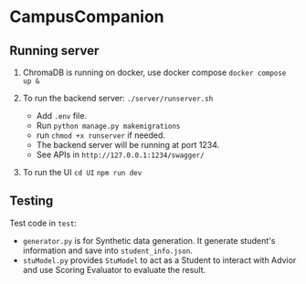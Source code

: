 # CampusCompanion

## Running server

1. ChromaDB is running on docker, use docker compose
    `docker compose up &`

2. To run the backend server:
    `./server/runserver.sh`

    * Add `.env` file.
    * Run `python manage.py makemigrations`
    * run `chmod +x runserver` if needed. 
    * The backend server will be running at port 1234.
    * See APIs in `http://127.0.0.1:1234/swagger/`

3. To run the UI
`cd UI`
`npm run dev`


## Testing
Test code in `test`:

* `generator.py` is for Synthetic data generation. It generate student's information and save into `student_info.json`.
* `stuModel.py` provides `StuModel` to act as a Student to interact with Advior and use Scoring Evaluator to evaluate the result.

